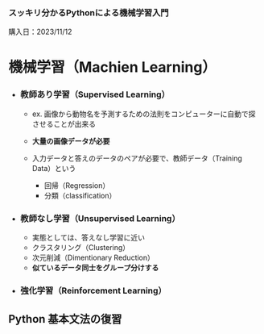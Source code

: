### スッキリ分かるPythonによる機械学習入門
購入日：2023/11/12

# 機械学習（Machien Learning）
- ### 教師あり学習（Supervised Learning）
    - ex. 画像から動物名を予測するための法則をコンピューターに自動で探させることが出来る

    - **大量の画像データが必要**
    - 入力データと答えのデータのペアが必要で、教師データ（Training Data）という
        - 回帰（Regression）
        - 分類（classification）


- ### 教師なし学習（Unsupervised Learning）
    - 実態としては、答えなし学習に近い
    - クラスタリング（Clustering）
    - 次元削減（Dimentionary Reduction）
    - **似ているデータ同士をグループ分けする**

- ### 強化学習（Reinforcement Learning）




    

## Python 基本文法の復習